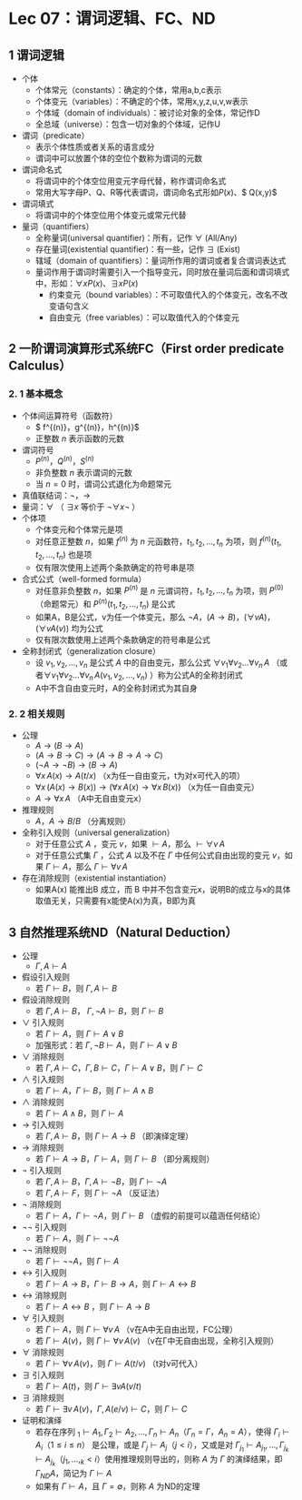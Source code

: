 # Lec 07：谓词逻辑、FC、ND
## 1 谓词逻辑
* 个体
  * 个体常元（constants）：确定的个体，常用a,b,c表示
  * 个体变元（variables）：不确定的个体，常用x,y,z,u,v,w表示
  * 个体域（domain of individuals）：被讨论对象的全体，常记作D
  * 全总域（universe）：包含一切对象的个体域，记作U
* 谓词（predicate）
  * 表示个体性质或者关系的语言成分
  * 谓词中可以放置个体的空位个数称为谓词的元数
* 谓词命名式
  * 将谓词中的个体空位用变元字母代替，称作谓词命名式
  * 常用大写字母P、Q、R等代表谓词，谓词命名式形如$P(x)$、$ Q(x,y)$
* 谓词填式
  * 将谓词中的个体空位用个体变元或常元代替
* 量词（quantifiers）
  * 全称量词(universal quantifier)：所有，记作 $∀$ (All/Any)
  * 存在量词(existential quantifier)：有一些，记作 $∃$ (Exist)
  * 辖域（domain of quantifiers）：量词所作用的谓词或者复合谓词表达式
  * 量词作用于谓词时需要引入一个指导变元，同时放在量词后面和谓词填式中，形如：$∀x P (x) 、∃x P (x)$
    * 约束变元（bound variables）：不可取值代入的个体变元，改名不改变语句含义
    * 自由变元（free variables）：可以取值代入的个体变元

## 2 一阶谓词演算形式系统FC（First order predicate Calculus）
### 2. 1 基本概念
* 个体间运算符号（函数符）
  * $ f^{(n)}，g^{(n)}，h^{(n)}$
  * 正整数 $n$ 表示函数的元数
* 谓词符号
  * $P^{(n)}，Q^{(n)}， S^{(n)}$
  * 非负整数 $n$ 表示谓词的元数
  * 当 $n=0$ 时，谓词公式退化为命题常元
* 真值联结词：$¬，→$
* 量词：$∀$ （ $∃x$ 等价于 $¬∀x¬$ ）
* 个体项
  * 个体变元和个体常元是项
  * 对任意正整数 $n$，如果 $f ^{(n)}$ 为 $n$ 元函数符，$t_1, t_2, … , t_n$ 为项，则 $f ^{(n)} (t_1, t_2, … , t_n)$ 也是项
  * 仅有限次使用上述两个条款确定的符号串是项
* 合式公式（well-formed formula）
  * 对任意非负整数 $n$，如果 $P ^{(n)}$ 是 $n$ 元谓词符，$t_1, t_2, … , t_n$ 为项，则 $P^{(0)}$（命题常元）和 $P ^{(n)} (t_1, t_2, … , t_n)$ 是公式
  * 如果A，B是公式，v为任一个体变元，那么 $¬A ，(A → B)， (∀v A)，(∀v A(v))$ 均为公式
  * 仅有限次数使用上述两个条款确定的符号串是公式
* 全称封闭式（generalization closure）
  * 设 $v_1, v_2, … , v_n$ 是公式 $A$ 中的自由变元，那么公式 $∀v_1∀v_2 … ∀v_n \,A$ （或者$∀v_1∀v_2 … ∀v_n\,A(v_1, v_2, … , v_n)$ ）称为公式A的全称封闭式
  * A中不含自由变元时，A的全称封闭式为其自身

### 2. 2 相关规则
* 公理
  * $A → (B → A)$
  * $(A → B → C ) → ( A → B → A → C )$
  * $(¬A → ¬B) → (B → A)$
  * $∀x\,A(x) → A(t/x)$ （x为任一自由变元，t为对x可代入的项）
  * $∀x\,(A (x) → B (x) ) → (∀x\,A (x) → ∀x\,B (x) )$ （x为任一自由变元）
  * $A → ∀x\,A$ （A中无自由变元x）
* 推理规则
  * $A，A →B / B$ （分离规则）
* 全称引入规则（universal generalization）
  * 对于任意公式 $A$ ，变元 $v$，如果 $⊢ A$，那么 $⊢ ∀v \,A$
  * 对于任意公式集 $Γ$ ，公式 $A$ 以及不在 $Γ$ 中任何公式自由出现的变元 $v$，如果 $Γ ⊢ A$，那么 $Γ ⊢ ∀v \,A$
* 存在消除规则（existential instantiation）
  * 如果A(x) 能推出B 成立，而 B 中并不包含变元x，说明B的成立与x的具体取值无关，只需要有x能使A(x)为真，B即为真
## 3 自然推理系统ND（Natural Deduction）
* 公理
  * $Γ,A ⊢ A$
* 假设引入规则
  * 若 $Γ ⊢ B$，则 $Γ,A ⊢ B$ 
* 假设消除规则
  * 若 $Γ,A ⊢ B$， $Γ,¬A ⊢ B$，则 $Γ ⊢ B$
* $∨$ 引入规则
  * 若 $Γ ⊢ A$，则 $Γ ⊢ A ∨ B$
  * 加强形式：若 $Γ,¬B ⊢ A$，则 $Γ ⊢ A ∨ B$
* $∨$ 消除规则
  * 若 $Γ,A ⊢ C，Γ,B ⊢ C，Γ ⊢ A ∨ B$，则 $Γ ⊢ C$ 
* $∧$ 引入规则
  * 若 $Γ ⊢ A，Γ ⊢ B$，则 $Γ ⊢ A ∧ B$
* $∧$ 消除规则
  * 若 $Γ ⊢ A ∧ B$，则 $Γ ⊢ A$
* $→$ 引入规则
  * 若 $Γ,A ⊢ B$，则 $Γ ⊢ A → B$ （即演绎定理）
* $→$ 消除规则
  * 若 $Γ ⊢ A → B， Γ ⊢ A$，则 $Γ ⊢ B$ （即分离规则）
* $¬$ 引入规则
  * 若 $Γ,A ⊢ B，Γ,A ⊢ ¬B$，则 $Γ ⊢ ¬A$
  * 若 $Γ,A ⊢ F$，则 $Γ ⊢ ¬A$ （反证法）
* $¬$ 消除规则
  * 若 $Γ ⊢ A， Γ ⊢ ¬A$，则 $Γ ⊢ B$ （虚假的前提可以蕴涵任何结论）
* $¬¬$ 引入规则
  * 若 $Γ ⊢ A$，则 $Γ ⊢ ¬¬A$
* $¬¬$ 消除规则
  * 若 $Γ ⊢ ¬¬A$，则 $Γ ⊢ A$
* $↔$ 引入规则
  * 若 $Γ ⊢ A → B， Γ ⊢ B → A$，则 $Γ ⊢ A ↔ B$
* $↔$ 消除规则
  * 若 $Γ ⊢ A ↔ B$ ，则 $Γ ⊢ A → B$
* $∀$ 引入规则
  * 若 $Γ ⊢ A$，则 $Γ ⊢ ∀v\, A$ （v在A中无自由出现，FC公理）
  * 若 $Γ ⊢ A(v)$，则 $Γ ⊢ ∀v \,A(v)$ （v在Γ中无自由出现，全称引入规则）
* $∀$ 消除规则
  * 若 $Γ ⊢ ∀v \,A(v)$，则 $Γ ⊢ A(t/v)$ （t对v可代入）
* $∃$ 引入规则
  * 若 $Γ ⊢ A(t)$，则 $Γ ⊢ ∃v A(v/t)$
* $∃$ 消除规则
  * 若 $Γ ⊢ ∃v\, A(v)， Γ,A(e/v) ⊢ C$，则 $Γ ⊢C$
* 证明和演绎
  * 若存在序列 $_1 ⊢ A_1, Γ_2 ⊢ A_2, …, Γ_n ⊢ A_n（ Γ_n= Γ ， A_n =A）$，使得 $Γ_i ⊢ A_i（1 ≤ i ≤ n ）$ 是公理，或是 $Γ_j ⊢ A_j（j < i ）$，又或是对 $Γ_{j_1} ⊢ A_{j_1},…, Γ_{j_k} ⊢ A_{j_k}（ j_1, …, _k < i）$使用推理规则导出的，则称 $A$ 为 $Γ$ 的演绎结果，即 $Γ_{ND} A$，简记为 $Γ ⊢ A$
  * 如果有 $Γ ⊢ A$，且 $Γ = ∅$，则称 $A$ 为ND的定理




